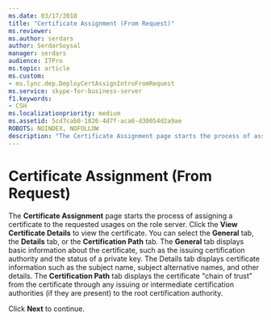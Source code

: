 ```yaml
---
ms.date: 03/17/2018
title: "Certificate Assignment (From Request)"
ms.reviewer: 
ms.author: serdars
author: SerdarSoysal
manager: serdars
audience: ITPro
ms.topic: article
ms.custom:
- ms.lync.dep.DeployCertAssignIntroFromRequest
ms.service: skype-for-business-server
f1.keywords:
- CSH
ms.localizationpriority: medium
ms.assetid: 5cd7cab0-1826-4d7f-aca6-d30054d2a9ae
ROBOTS: NOINDEX, NOFOLLOW
description: "The Certificate Assignment page starts the process of assigning a certificate to the requested usages on the role server. Select the View Certificate Details to view the certificate. You can select the General tab, the Details tab, or the Certification Path tab. The General tab displays basic information about the certificate, such as the issuing certification authority and the status of a private key. The Details tab displays certificate information such as the subject name, subject alternative names, and other details. The Certification Path tab displays the certificate chain of trust from the certificate through any issuing or intermediate certification authorities (if they are present) to the root certification authority."
---
```


# Certificate Assignment (From Request)
 
The **Certificate Assignment** page starts the process of assigning a certificate to the requested usages on the role server. Click the **View Certificate Details** to view the certificate. You can select the **General** tab, the **Details** tab, or the **Certification Path** tab. The **General** tab displays basic information about the certificate, such as the issuing certification authority and the status of a private key. The Details tab displays certificate information such as the subject name, subject alternative names, and other details. The **Certification Path** tab displays the certificate "chain of trust" from the certificate through any issuing or intermediate certification authorities (if they are present) to the root certification authority.
  
Click **Next** to continue.
  


